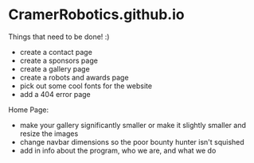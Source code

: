 # CramerRobotics.github.io



Things that need to be done! :)

* create a contact page
* create a sponsors page
* create a gallery page
* create a robots and awards page
* pick out some cool fonts for the website
* add a 404 error page


Home Page:
* make your gallery significantly smaller or make it slightly smaller and resize the images
* change navbar dimensions so the poor bounty hunter isn't squished
* add in info about the program, who we are, and what we do
